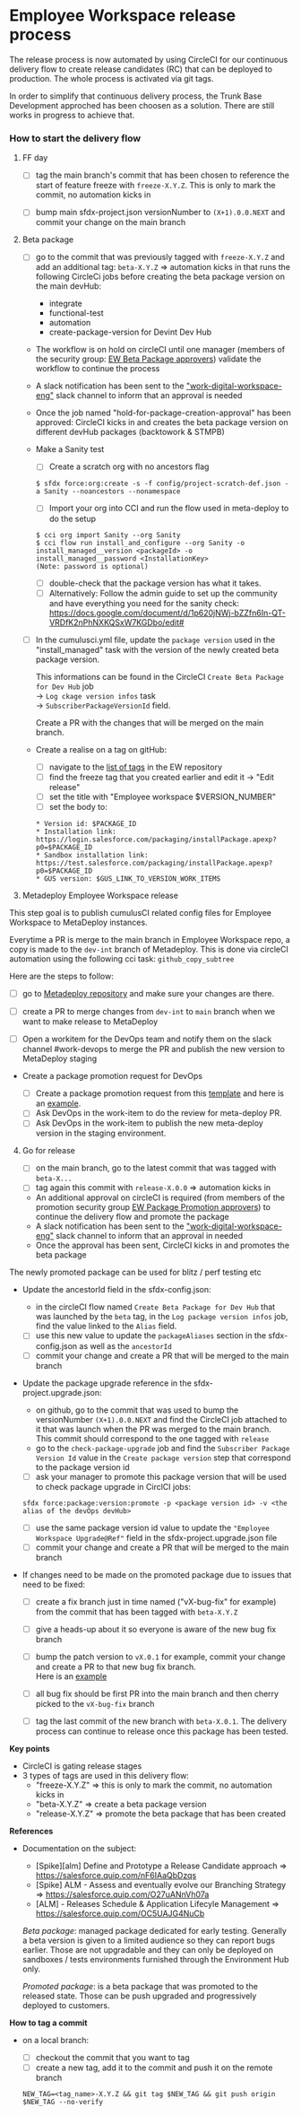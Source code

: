 # Employee Workspace release process

The release process is now automated by using CircleCI for our continuous delivery flow to create release candidates (RC) that can be deployed to production. The whole process is activated via git tags.

In order to simplify that continuous delivery process, the Trunk Base Development approched has been choosen as a solution. There are still works in progress to achieve that.

### How to start the delivery flow

1. FF day

    - [ ] tag the main branch's commit that has been chosen to reference the start of feature freeze with `freeze-X.Y.Z`. This is only to mark the commit, no automation kicks in

    - [ ] bump main sfdx-project.json versionNumber to `(X+1).0.0.NEXT` and commit your change on the main branch

2. Beta package

    - [ ] go to the commit that was previously tagged with `freeze-X.Y.Z` and add an additional tag: `beta-X.Y.Z` => automation kicks in that runs the following CircleCi jobs before creating the beta package version on the main devHub:

        - integrate
        - functional-test
        - automation
        - create-package-version for Devint Dev Hub

    - The workflow is on hold on circleCI until one manager (members of the security group: [EW Beta Package approvers](https://github.com/orgs/CovidBackToWork/teams/ew-beta-package-approvers)) validate the workflow to continue the process

    - A slack notification has been sent to the ["work-digital-workspace-eng"](https://platformcloud.slack.com/archives/C017ZK3AAR0) slack channel to inform that an approval is needed

    - Once the job named "hold-for-package-creation-approval" has been approved: CircleCI kicks in and creates the beta package version on different devHub packages (backtowork & STMPB)

    - Make a Sanity test

        - [ ] Create a scratch org with no ancestors flag

        ```
        $ sfdx force:org:create -s -f config/project-scratch-def.json -a Sanity --noancestors --nonamespace
        ```

        - [ ] Import your org into CCI and run the flow used in meta-deploy to do the setup

        ```
        $ cci org import Sanity --org Sanity
        $ cci flow run install_and_configure --org Sanity -o install_managed__version <packageId> -o install_managed__password <InstallationKey>
        (Note: password is optional)
        ```

        - [ ] double-check that the package version has what it takes.
        - [ ] Alternatively: Follow the admin guide to set up the community and have everything you need for the sanity check: https://docs.google.com/document/d/1p620jNWj-bZZfn6In-QT-VRDfK2nPhNXKQSxW7KGDbo/edit#

    - [ ] In the cumulusci.yml file, update the `package version` used in the "install_managed" task with the version of the newly created beta package version.

        This informations can be found in the CircleCI `Create Beta Package for Dev Hub` job  
         -> `Log ckage version infos` task  
         -> `SubscriberPackageVersionId` field.

        Create a PR with the changes that will be merged on the main branch.

    - Create a realise on a tag on gitHub:

        - [ ] navigate to the [list of tags](https://github.com/CovidBackToWork/digitalworkspace/tags) in the EW repository
        - [ ] find the freeze tag that you created earlier and edit it -> "Edit release"
        - [ ] set the title with "Employee workspace \$VERSION_NUMBER"
        - [ ] set the body to:

        ```
        * Version id: $PACKAGE_ID
        * Installation link: https://login.salesforce.com/packaging/installPackage.apexp?p0=$PACKAGE_ID
        * Sandbox installation link: https://test.salesforce.com/packaging/installPackage.apexp?p0=$PACKAGE_ID
        * GUS version: $GUS_LINK_TO_VERSION_WORK_ITEMS
        ```

3. Metadeploy Employee Workspace release

This step goal is to publish cumulusCI related config files for Employee Workspace to MetaDeploy instances.

Everytime a PR is merge to the main branch in Employee Workspace repo, a copy is made to the `dev-int` branch of Metadeploy. This is done via circleCI automation using the following cci task: `github_copy_subtree`

Here are the steps to follow:

-   [ ] go to [Metadeploy repository](https://github.com/CovidBackToWork/metadeploy-digitalworkspace) and make sure your changes are there.

-   [ ] create a PR to merge changes from `dev-int` to `main` branch when we want to make release to MetaDeploy

-   [ ] Open a workitem for the DevOps team and notify them on the slack channel #work-devops to merge the PR and publish the new version to MetaDeploy staging

-   Create a package promotion request for DevOps

    -   [ ] Create a package promotion request from this [template](https://gus.lightning.force.com/lightning/r/ADM_Work__c/a07B0000008l3k0IAA/view) and here is an [example](https://gus.lightning.force.com/lightning/r/ADM_Work__c/a07AH000000AC7vYAG/view).
    -   [ ] Ask DevOps in the work-item to do the review for meta-deploy PR.
    -   [ ] Ask DevOps in the work-item to publish the new meta-deploy version in the staging environment.

4. Go for release

    - [ ] on the main branch, go to the latest commit that was tagged with `beta-X...`
    - [ ] tag again this commit with `release-X.0.0` => automation kicks in

    - An additional approval on circleCI is required (from members of the promotion security group [EW Package Promotion approvers](https://github.com/orgs/CovidBackToWork/teams/ew-package-promotion-approvers)) to continue the delivery flow and promote the package
    - A slack notification has been sent to the ["work-digital-workspace-eng"](https://platformcloud.slack.com/archives/C017ZK3AAR0) slack channel to inform that an approval in needed
    - Once the approval has been sent, CircleCI kicks in and promotes the beta package

The newly promoted package can be used for blitz / perf testing etc

-   Update the ancestorId field in the sfdx-config.json:

    -   in the circleCI flow named `Create Beta Package for Dev Hub` that was launched by the `beta` tag, in the `Log package version infos` job, find the value linked to the `Alias` field.
    -   [ ] use this new value to update the `packageAliases` section in the sfdx-config.json as well as the `ancestorId`
    -   [ ] commit your change and create a PR that will be merged to the main branch

-   Update the package upgrade reference in the sfdx-project.upgrade.json:

    -   on github, go to the commit that was used to bump the versionNumber `(X+1).0.0.NEXT` and find the CircleCI job attached to it that was launch when the PR was merged to the main branch.  
        This commit should correspond to the one tagged with `release`
    -   go to the `check-package-upgrade` job and find the `Subscriber Package Version Id` value in the `Create package version` step that correspond to the package version id
    -   [ ] ask your manager to promote this package version that will be used to check package upgrade in CirclCI jobs:

    ```
    sfdx force:package:version:promote -p <package version id> -v <the alias of the devOps devHub>
    ```

    -   [ ] use the same package version id value to update the `"Employee Workspace Upgrade@Ref"` field in the sfdx-project.upgrade.json file
    -   [ ] commit your change and create a PR that will be merged to the main branch

-   If changes need to be made on the promoted package due to issues that need to be fixed:

    -   [ ] create a fix branch just in time named ("vX-bug-fix" for example) from the commit that has been tagged with `beta-X.Y.Z`
    -   [ ] give a heads-up about it so everyone is aware of the new bug fix branch
    -   [ ] bump the patch version to `vX.0.1` for example, commit your change and create a PR to that new bug fix branch.  
             Here is an [example](https://github.com/CovidBackToWork/digitalworkspace/commit/309ecd655794ce6c39b1b462466cdeca66096c95)

    -   [ ] all bug fix should be first PR into the main branch and then cherry picked to the `vX-bug-fix` branch
    -   [ ] tag the last commit of the new branch with `beta-X.0.1`. The delivery process can continue to release once this package has been tested.

**Key points**

-   CircleCI is gating release stages
-   3 types of tags are used in this delivery flow:
    -   "freeze-X.Y.Z" => this is only to mark the commit, no automation kicks in
    -   "beta-X.Y.Z" => create a beta package version
    -   "release-X.Y.Z" => promote the beta package that has been created

**References**

-   Documentation on the subject:

    -   [Spike][alm] Define and Prototype a Release Candidate approach => https://salesforce.quip.com/nF6IAaQbDzqs
    -   [Spike] ALM - Assess and eventually evolve our Branching Strategy => https://salesforce.quip.com/O27uANnVh07a
    -   [ALM] - Releases Schedule & Application Lifecyle Management => https://salesforce.quip.com/OC5UAJG4NuCb

    _Beta package_: managed package dedicated for early testing. Generally a beta version is given to a limited audience so they can report bugs earlier. Those are not upgradable and they can only be deployed on sandboxes / tests environments furnished through the Environment Hub only.

    _Promoted package_: is a beta package that was promoted to the released state. Those can be push upgraded and progressively deployed to customers.

**How to tag a commit**

-   on a local branch:

    -   [ ] checkout the commit that you want to tag
    -   [ ] create a new tag, add it to the commit and push it on the remote branch

    ```
    NEW_TAG=<tag_name>-X.Y.Z && git tag $NEW_TAG && git push origin $NEW_TAG --no-verify
    ```
